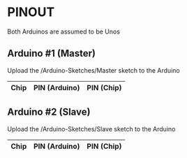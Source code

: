# PINOUT

Both Arduinos are assumed to be Unos

## Arduino #1 (Master)

Upload the /Arduino-Sketches/Master sketch to the Arduino

| Chip | PIN (Arduino) | PIN (Chip) |
| --- | --- | --- |

## Arduino #2 (Slave)

Upload the /Arduino-Sketches/Slave sketch to the Arduino

| Chip | PIN (Arduino) | PIN (Chip) |
| --- | --- | --- |